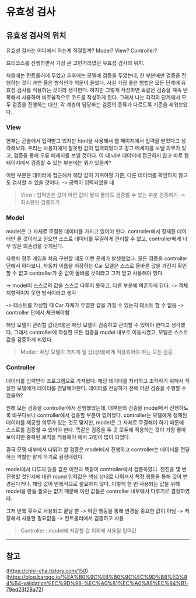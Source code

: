 # 유효성 검사 

## 유효성 검사의 위치
유효성 검사는 어디에서 하는게 적절할까?
Model? View? Controller? 

프리코스를 진행하면서 가장 큰 고민거리였던 유효성 검사의 위치. 

처음에는 컨트롤러에 두었고 추후에는 모델에 검증을 두었는데, 한 부분에만 검증을 진행하는 것이 과연 옳은 방식인가 의문이 들었다.
사실 가장 좋은 방법은 모든 단계에 유효성 검사를 적용하는 것이라 생각한다. 하지만 그렇게 작성하면 똑같은 검증을 계속 반복해서 사용하며 비효율적으로 코드를 작성하게 된다.
그래서 나는 각각의 단계에서 모두 검증을 진행하는 대신, 각 계층이 담당하는 검증의 종류가 다르도록 기준을 세워보았다.

### View 
현재는 콘솔에서 입력받고 있지만 html을 사용해서 웹 페이지에서 입력을 받았다고 생각해보자.
우리는 사용자에게 잘못된 값이 입력되었다고 경고 메세지를 보낼 의무가 있고, 검증을 통해 오류 메세지를 보낼 것이다.
이 때 내부 데이터에 접근하지 않고 바로 웹 페이지에서 검증할 수 있는 부분에는 뭐가 있을까?

이런 부분은 데이터에 접근해서 해당 값이 가져야할 기준, 다른 데이터를 확인하지 않고도 검사할 수 있을 것이다. 
-> 공백이 입력되었을 때

> View : 입력받은 값이 어떤 값이 될지 몰라도 검증할 수 있는 부분 검증하기 -> 최소한만 검증하기 


### Model 
model은 그 자체로 무결한 데이터를 가지고 있어야 한다.
controller에서 정제된 데이터만 줄 것이라고 믿으면 스스로 데이터를 무결하게 관리할 수 없고, controller에게 너무 많은 의존성을 갖게된다.

자동차 경주 게임을 처음 구현할 때도 이런 문제가 발생했었다. 
모든 검증을 controller 단에서 하다보니, 자동차 이름을 저장하는 Car 모델은 스스로 올바른 값을 가진지 확인할 수 없고 controller가 준 값이 올바를 것이라고 그저 믿고 사용해야 했다.

-> model이 스스로의 값을 스스로 다루지 못하고, 다른 부분에 의존하게 된다. -> 객체지향적이지 못한 방식이라고 생각

-> 테스트를 작성할 때 Car 자체가 무결한 값을 가질 수 있는지 테스트 할 수 없음 -> controller 단에서 체크해야함

해당 모델이 관리할 값(상태)은 해당 모델이 검증하고 관리할 수 있어야 한다고 생각했다.
그래서 controller에 작성한 모든 검증을 model 내부로 이동시켰고, 모델은 스스로 값을 검증하게 되었다.

> Model : 해당 모델이 가지게 될 값(상태)에게 적용되어야 하는 모든 검증 

### Controller 
데이터를 입력받아 프로그램으로 가져왔다. 해당 데이터를 처리하고 조작하기 위해서 적절한 모델에게 데이터를 전달해야한다.
데이터를 전달하기 전에 어떤 검증을 수행할 수 있을까? 

원래 모든 검증을 controller에서 진행했었는데, 대부분의 검증을 model에서 진행하도록 바꾸다보니 controller에서 검증할 부분이 없어졌다.
controller는 모델에게 정제된 데이터를 제공할 의무가 있는 것도 맞지만, model은 그 자체로 무결해야 하기 때문에 스스로를 검증할 수 있어야 한다.
똑같은 검증을 두 곳 모두에 적용하는 것이 가장 좋아보이지만 중복된 로직을 적용해야 해서 고민이 많이 되었다.

결국 모델 내부에서 다뤄야 할 검증은 model에서 진행하고 controller는 데이터를 전달하는 역할만 맡게 하기로 결정내렸다.

model에서 다루지 않을 값은 이전과 똑같이 controller에서 검증하였다.
전진을 몇 번 진행할 것인지에 대한 round 입력값은 핵심 상태로 다뤄져서 특정 행동을 통해 값이 변경된다거나, 해당 값이 반복적으로 필요하지 않다.
이렇게 한 번 사용되는 값을 위해 model을 만들 필요는 없기 때문에 이런 값들은 controller 내부에서 다루기로 결정하였다.

그저 반복 횟수로 사용되고 끝날 뿐 -> 어떤 행동을 통해 변경될 중요한 값이 아님 -> 저장해서 사용할 필요없음 -> 컨트롤러에서 검증하고 사용 

> Controller : model에 저장할 값 이외에 사용될 입력값


---
## 참고
(https://chiki-cha.tistory.com/150)
(https://blog.barogo.io/%EA%B0%9C%EB%B0%9C%EC%9D%B8%ED%84%B4-validation%EC%9D%98-%EC%A0%81%EC%A0%88%EC%84%B1-79ed23f28a72)